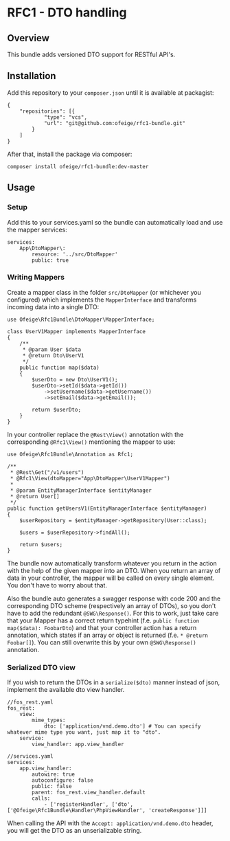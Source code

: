 # RFC1 - DTO handling

## Overview
This bundle adds versioned DTO support for RESTful API's.

## Installation
Add this repository to your `composer.json` until it is available at packagist:
```
{
    "repositories": [{
            "type": "vcs",
            "url": "git@github.com:ofeige/rfc1-bundle.git"
        }
    ]
}
```

After that, install the package via composer:
```
composer install ofeige/rfc1-bundle:dev-master
```

## Usage

### Setup
Add this to your services.yaml so the bundle can automatically load and use the mapper services:
```
services:
    App\DtoMapper\:
        resource: '../src/DtoMapper'
        public: true
```

### Writing Mappers

Create a mapper class in the folder `src/DtoMapper` (or whichever you configured) which implements the `MapperInterface` and transforms incoming data into a single DTO:
```
use Ofeige\Rfc1Bundle\DtoMapper\MapperInterface;

class UserV1Mapper implements MapperInterface
{
    /**
     * @param User $data
     * @return Dto\UserV1
     */
    public function map($data)
    {
        $userDto = new Dto\UserV1();
        $userDto->setId($data->getId())
            ->setUsername($data->getUsername())
            ->setEmail($data->getEmail());

        return $userDto;
    }
}
```

In your controller replace the `@Rest\View()` annotation with the corresponding `@Rfc1\View()` mentioning the mapper to use:
```
use Ofeige\Rfc1Bundle\Annotation as Rfc1;

/**
 * @Rest\Get("/v1/users")
 * @Rfc1\View(dtoMapper="App\DtoMapper\UserV1Mapper")
 *
 * @param EntityManagerInterface $entityManager
 * @return User[]
 */
public function getUsersV1(EntityManagerInterface $entityManager)
{
    $userRepository = $entityManager->getRepository(User::class);

    $users = $userRepository->findAll();

    return $users;
}
```

The bundle now automatically transform whatever you return in the action with the help of the given mapper into an DTO. When you return an array of data in your controller, the mapper will be called on every single element. You don't have to worry about that.

Also the bundle auto generates a swagger response with code 200 and the corresponding DTO scheme (respectively an array of DTOs), so you don't have to add the redundant `@SWG\Response()`. For this to work, just take care that your Mapper has a correct return typehint (f.e. `public function map($data): FoobarDto`) and that your controller action has a return annotation, which states if an array or object is returned (f.e. `* @return Foobar[]`). You can still overwrite this by your own `@SWG\Response()` annotation.

### Serialized DTO view
If you wish to return the DTOs in a `serialize($dto)` manner instead of json, implement the available dto view handler.

```
//fos_rest.yaml
fos_rest:
    view:
        mime_types:
            dto: ['application/vnd.demo.dto'] # You can specify whatever mime type you want, just map it to "dto".
    service:
        view_handler: app.view_handler
```
```
//services.yaml
services:
    app.view_handler:
        autowire: true
        autoconfigure: false
        public: false
        parent: fos_rest.view_handler.default
        calls:
            - ['registerHandler', ['dto', ['@Ofeige\Rfc1Bundle\Handler\PhpViewHandler', 'createResponse']]]
```

When calling the API with the `Accept: application/vnd.demo.dto` header, you will get the DTO as an unserializable string.

